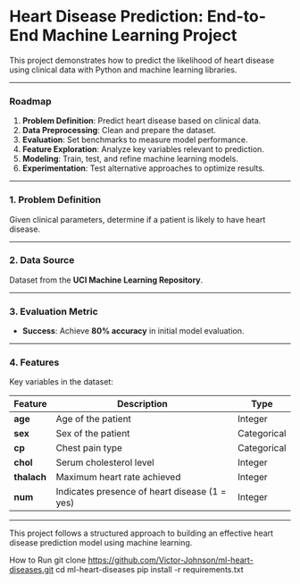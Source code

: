 # Heart Disease Prediction: End-to-End Machine Learning Project

This project demonstrates how to predict the likelihood of heart disease using clinical data with Python and machine learning libraries.

---

### **Roadmap**
1. **Problem Definition**: Predict heart disease based on clinical data.
2. **Data Preprocessing**: Clean and prepare the dataset.
3. **Evaluation**: Set benchmarks to measure model performance.
4. **Feature Exploration**: Analyze key variables relevant to prediction.
5. **Modeling**: Train, test, and refine machine learning models.
6. **Experimentation**: Test alternative approaches to optimize results.

---

### **1. Problem Definition**
Given clinical parameters, determine if a patient is likely to have heart disease.

---

### **2. Data Source**
Dataset from the **UCI Machine Learning Repository**.

---

### **3. Evaluation Metric**
- **Success**: Achieve **80% accuracy** in initial model evaluation.

---

### **4. Features**
Key variables in the dataset:

| Feature     | Description                                  | Type        |
|-------------|----------------------------------------------|-------------|
| **age**     | Age of the patient                           | Integer     |
| **sex**     | Sex of the patient                           | Categorical |
| **cp**      | Chest pain type                              | Categorical |
| **chol**    | Serum cholesterol level                      | Integer     |
| **thalach** | Maximum heart rate achieved                  | Integer     |
| **num**     | Indicates presence of heart disease (1 = yes) | Integer     |

---

This project follows a structured approach to building an effective heart disease prediction model using machine learning.

How to Run 
git clone https://github.com/Victor-Johnson/ml-heart-diseases.git
cd ml-heart-diseases
pip install -r requirements.txt

